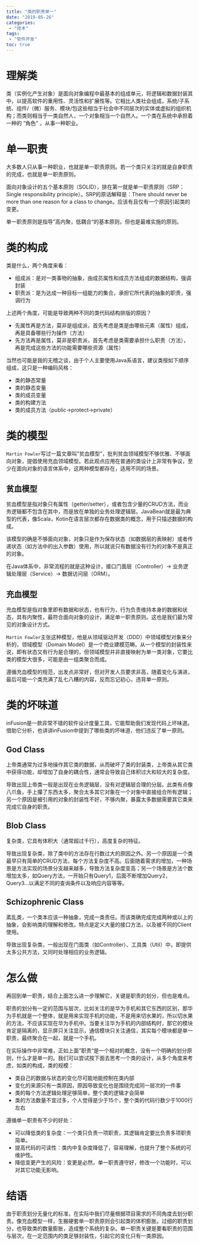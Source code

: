 ```yaml
---
title: "类的职责单一"
date: "2019-05-26"
categories:
 - "技术"
tags:
 - "软件开发"
toc: true
---
```


# 理解类

类（实例化产生对象）是面向对象编程中最基本的组成单元，将逻辑和数据封装其中，以提高软件的重用性、灵活性和扩展性等。它相比人类社会组成，系统/子系统、组件/（微）服务、模块/包这些相当于社会中不同层次的实体或虚拟的组织机构；而类则相当于一类自然人，一个对象相当一个自然人。一个类在系统中承担着一种的 ”角色“ ，从事一种职业。

# 单一职责

大多数人只从事一种职业，也就是单一职责原则。若一个类只关注的就是自身职责的完成，也就是单一职责原则。

面向对象设计的五个基本原则（SOLID），排在第一就是单一职责原则（SRP：Single responsibility principle）。SRP的原话解释是：There should never be more than one reason for a class to change。应该有且仅有一个原因引起类的变更。

<!--more-->

单一职责原则是指导”高内聚，低耦合“的基本原则，但也是最难实施的原则。

# 类的构成

类是什么，两个角度来看：

 - 组成派：是对一类事物的抽象，由成员属性和成员方法组成的数据结构，强调封装
 - 职责派：是为达成一种目标一组能力的集合，承担它所代表的抽象的职责，强调行为

上述两个角度，可能是导致两种不同的类代码结构排版的原因？

 - 先属性再是方法，莫非是组成派，首先考虑是类是由哪些元素（属性）组成，再是具备哪些行为操作（方法）
 - 先方法再是属性，莫非是职责派，首先考虑是类需要承担什么职责（方法），再是完成这些方法的功能需要哪些资源（属性）

当然也可能是我的无稽之谈，由于个人主要使用Java系语言，建议类按如下顺序组成，这只是一种编码风格：

 - 类的静态常量
 - 类的静态变量
 - 类的成员变量
 - 类的构建方法
 - 类的成员方法（public->protect->private）

# 类的模型

`Martin Fowler`写过一篇文章叫”贫血模型”，批判贫血领域模型不够优雅、不够面向对象，提倡使用充血领域模型。若此观点应用在普通的类设计上非常有争议，至少在面向对象的语言体系中，这两种模型都存在，适用不同的场景。

## 贫血模型

贫血模型是指对象只有属性（getter/setter），或者包含少量的CRUD方法，而业务逻辑都不包含在其中，而是放在单独的业务处理逻辑层。JavaBean就是最为典型的代表，像Scala，Kotin在语言层次都存在数据类的概念，用于只描述数据的构成。

该模型的确是不够面向对象，对象只是作为保存状态（如数据层的表映射）或者传递状态（如方法中的出入参数）使用，所以就说只有数据没有行为的对象不是真正的对象。

在Java体系中，非常流程的就是这种设计，接口门面层（Controller）-> 业务逻辑处理层（Service）-> 数据访问层（ORM）。

## 充血模型

充血模型是指对象里即有数据和状态，也有行为，行为负责维持本身的数据和状态，具有内聚性，最符合面向对象的设计，满足单一职责原则。这也是我们最为常见的对象设计方式。

`Martin Fowler`主张这种模型，他是从领域驱动开发（DDD）中领域模型对象来分析的，领域模型（Domain Model）是一个商业建模范畴。从一个模型的封装性来说，即有状态又有行为是合理的，但领域模型并非直接映射为单一类对象，它要比类的模型大很多，可能是由一组类聚合而成。

遵循充血模型的规范，出发点非常好，但对开发人员要求非高，随着变化与演进，最后可能一个类充满了乱七八糟的内容，反而忘记初心，违背单一原则。

# 类的坏味道

inFusion是一款非常不错的软件设计度量工具，它能帮助我们发现代码上坏味道。借助它分析，也讲讲inFusion中提到了哪些类的坏味道，他们违反了单一原则。

## God Class

上帝类通常为过多地操作其它类的数据，从而破坏了类的封装类，上帝类从其它类中获得功能，却增加了自身的耦合性，通常会导致自己体积过大和较大的复杂度。

导致出现上帝类一般是出现在业务逻辑层，没有对逻辑层合理的分层。此类有点像八爪鱼，手上攥了东西太多，聚合太多其它对象在一个对象中直接组合所有逻辑；另一个原因是被引用的对象的封装性不好，不够内聚，暴露太多数据需要其它类来完成它自身的职责。

## Blob Class

复杂类，它具有体积大（通常超过千行），高度复杂的特征。

导致出现复杂类，除了类中的方法存在行数过大的原因之外。另一个原因是一个类最早只有简单的CRUD方法，每个方法复杂度不高。后面随着需求的增加，一种场景是方法实现的场景分支越来越多，导致方法复杂度变高；另一个场景是方法个数增加太多，如Query方法，一开始只有Query1，后面不断增加Query2，Query3...以满足不同的查询条件以及响应内容等等。

## Schizophrenic Class

紊乱类，一个类本应该一种抽象，完成一类责任。而该类确完成完成两种或以上的抽象，会影响类的理解和修改。特点是定义大量的接口方法，以及被不同的Client使用。

导致出现复杂类，一般出现在门面类（如Controller）、工具类（Util）中，即提供太多公共方法，又同时处理相应的业务逻辑。

# 怎么做

再回到单一职责，结合上面怎么进一步理解它，关键是职责的划分，但也是难点。

职责的划分有一定的范围与层次，比如关注的是华为手机和其它东西的区别，那华为手机就是一个整体，就是用来实现手机的功能，不是用来切水果的，所以切水果的方法，不应该实现在华为手机中。当要关注华为手机的内部结构时，那它的模块肯定是隔离的，显示屏只关注显示，通信模块只关注通信，其实每个模块都是单一职责，最终聚合在一起，就是一个手机。

在实际操作中非常难，正如上面”职责“是一个相对的概念，没有一个明确的划分原则，什么才是单一的。我们可以尝试按下面去思考一个类的设计，从多个角度来考虑，如类的构成，类的规模：

 - 类自己的数据与状态的变化尽可能地能控制在类内部
 - 变化的来源只有一类原因，原因导致变化也是围绕完成同一层次的一件事
 - 类的每个方法逻辑处理足够简单，整个类的逻辑才会简单
 - 类的方法数量不宜过多，个人觉得是少于15个，整个类的代码行数少于1000行左右

遵循单一职责有不少的好处：
 
  - 可以降低类的复杂度：一个类只负责一项职责，其逻辑肯定要比负责多项职责简单。
  - 提高代码的可读性：类内中复杂度降低了，容易理解，也提升了整个系统的可维护性。
  - 降低变更产生的风险：变更是必然，单一职责遵守好，修改一个功能时，可以对其它功能无影响。


# 结语

由于职责划分无量化的标准，在实际中我们尽量根据项目需求的不同角度去划分职责。像充血模型一样，生搬硬套单一职责原则会引起类的体积膨胀。过细的职责划分，也导致类的数量膨胀，造成整个系统的复杂。单一职责关键是要看职责的范围与层次，在一定范围内的类足够封装性，引起它的变化只有一类原因。